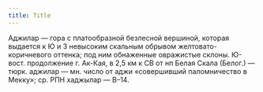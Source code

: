 ```yaml
---
title: Title
---
```


Аджилар — гора с платообразной безлесной вершиной, которая выдается к Ю и З
невысоким скальным обрывом желтовато-коричневого оттенка; под ним обнаженные
овражистые склоны. Ю-вост. продолжение г. Ак-Кая, в 2,5 км к СВ от нп Белая
Скала (Белог.) — тюрк. аджилар — мн. число от аджи «совершивший паломничество в
Мекку»; ср. РПН хаджылар — В–14.
